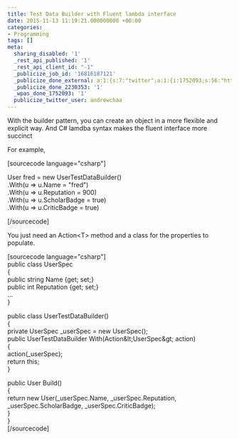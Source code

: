 ```yaml
---
title: Test Data Builder with Fluent lambda interface
date: 2015-11-13 11:19:21.000000000 +00:00
categories:
- Programming
tags: []
meta:
  sharing_disabled: '1'
  _rest_api_published: '1'
  _rest_api_client_id: "-1"
  _publicize_job_id: '16816187121'
  _publicize_done_external: a:1:{s:7:"twitter";a:1:{i:1752093;s:56:"https://twitter.com/andrewchaa/status/665126811949359104";}}
  _publicize_done_2230353: '1'
  _wpas_done_1752093: '1'
  publicize_twitter_user: andrewchaa
---
```

<p>With the builder pattern, you can create an object in a more flexible and explicit way. And C# lamdba syntax makes the fluent interface more succinct</p>
<p>For example,</p>
<p>[sourcecode language="csharp"]</p>
<p>User fred = new UserTestDataBuilder()<br />
.With(u =&gt; u.Name = &quot;fred&quot;)<br />
.With(u =&gt; u.Reputation = 900)<br />
.With(u =&gt; u.ScholarBadge = true)<br />
.With(u =&gt; u.CriticBadge = true)</p>
<p>[/sourcecode]</p>
<p>You just need an Action&lt;T&gt; method and a class for the properties to populate.</p>
<p>[sourcecode language="csharp"]<br />
public class UserSpec<br />
{<br />
    public string Name {get; set;}<br />
    public int Reputation {get; set;}<br />
    ...<br />
}</p>
<p>public class UserTestDataBuilder()<br />
{<br />
    private UserSpec _userSpec = new UserSpec();<br />
    public UserTestDataBuilder With(Action&amp;lt;UserSpec&amp;gt; action)<br />
    {<br />
        action(_userSpec);<br />
        return this;<br />
    }</p>
<p>    public User Build()<br />
    {<br />
        return new User(_userSpec.Name, _userSpec.Reputation,<br />
            _userSpec.ScholarBadge, _userSpec.CriticBadge);<br />
    }<br />
}<br />
[/sourcecode]</p>
